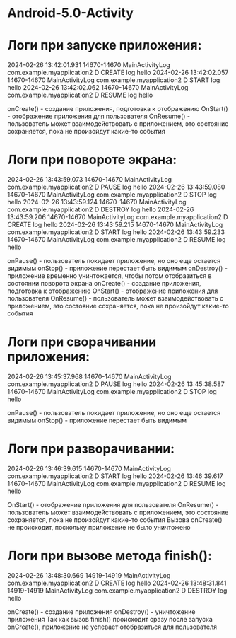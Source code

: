 # Android-5.0-Activity
# Логи при запуске приложения:
2024-02-26 13:42:01.931 14670-14670 MainActivityLog         com.example.myapplication2           D  CREATE log hello
2024-02-26 13:42:02.057 14670-14670 MainActivityLog         com.example.myapplication2           D  START log hello
2024-02-26 13:42:02.062 14670-14670 MainActivityLog         com.example.myapplication2           D  RESUME log hello

onCreate() - создание приложения, подготовка к отображению
OnStart() -  отображение приложения для пользователя
OnResume() - пользователь может взаимодействовать с приложением, это состояние сохраняется, пока не произойдут какие-то события

# Логи при повороте экрана:
2024-02-26 13:43:59.073 14670-14670 MainActivityLog         com.example.myapplication2           D  PAUSE log hello
2024-02-26 13:43:59.080 14670-14670 MainActivityLog         com.example.myapplication2           D  STOP log hello
2024-02-26 13:43:59.124 14670-14670 MainActivityLog         com.example.myapplication2           D  DESTROY log hello
2024-02-26 13:43:59.206 14670-14670 MainActivityLog         com.example.myapplication2           D  CREATE log hello
2024-02-26 13:43:59.215 14670-14670 MainActivityLog         com.example.myapplication2           D  START log hello
2024-02-26 13:43:59.233 14670-14670 MainActivityLog         com.example.myapplication2           D  RESUME log hello

onPause() - пользователь покидает приложение, но оно еще остается видимым
onStop() - приложение перестает быть видимым
onDestroy() - приложение временно уничтожается, чтобы потом отобразиться в состоянии поворота экрана
onCreate() - создание приложения, подготовка к отображению
OnStart() -  отображение приложения для пользователя
OnResume() - пользователь может взаимодействовать с приложением, это состояние сохраняется, пока не произойдут какие-то события

# Логи при сворачивании приложения:
2024-02-26 13:45:37.968 14670-14670 MainActivityLog         com.example.myapplication2           D  PAUSE log hello
2024-02-26 13:45:38.587 14670-14670 MainActivityLog         com.example.myapplication2           D  STOP log hello

onPause() - пользователь покидает приложение, но оно еще остается видимым
onStop() - приложение перестает быть видимым

# Логи при разворачивании:
2024-02-26 13:46:39.615 14670-14670 MainActivityLog         com.example.myapplication2           D  START log hello
2024-02-26 13:46:39.617 14670-14670 MainActivityLog         com.example.myapplication2           D  RESUME log hello

OnStart() -  отображение приложения для пользователя
OnResume() - пользователь может взаимодействовать с приложением, это состояние сохраняется, пока не произойдут какие-то события
Вызова onCreate() не происходит, поскольку приложение не было уничтожено

# Логи при вызове метода finish():
2024-02-26 13:48:30.669 14919-14919 MainActivityLog         com.example.myapplication2           D  CREATE log hello
2024-02-26 13:48:31.841 14919-14919 MainActivityLog         com.example.myapplication2           D  DESTROY log hello

onCreate() - создание приложения
onDestroy() - уничтожение приложения
Так как вызов finish() происходит сразу после запуска onCreate(), приложение не успевает отобразиться для пользователя
